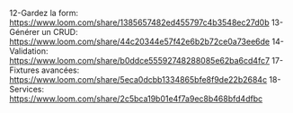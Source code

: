 12-Gardez la form: https://www.loom.com/share/1385657482ed455797c4b3548ec27d0b
13- Générer un CRUD: https://www.loom.com/share/44c20344e57f42e6b2b72ce0a73ee6de
14- Validation: https://www.loom.com/share/b0ddce55592748288085e62ba6cd4fc7
17- Fixtures avancées: https://www.loom.com/share/5eca0dcbb1334865bfe8f9de22b2684c
18- Services: https://www.loom.com/share/2c5bca19b01e4f7a9ec8b468bfd4dfbc